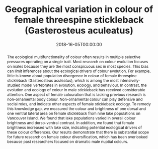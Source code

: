 ---
abstract: "The ecological multifunctionality of colour often results in multiple selective pressures operating on a single trait. Most research on colour evolution focuses on males because they are the most conspicuous sex in most species. This bias can limit inferences about the ecological drivers of colour evolution. For example, little is known about population divergence in colour of female threespine stickleback (Gasterosteus aculeatus), which is among the most intensively-studied model vertebrates in evolution, ecology, and behaviour. In contrast, the evolution and ecology of colour in male stickleback has received considerable attention. One aspect of female colouration that is lacking previous research is non-ornamental body colour. Non-ornamental colour can play defensive and social roles, and indicate other aspects of female stickleback ecology. To remedy this knowledge gap, we measured the colour and brightness of one dorsal and one ventral lateral area on female stickleback from nine lake populations on Vancouver Island. We found that lake populations varied in overall colour brightness and dorso-ventral contrast. In addition, we found that female brightness increased with lake size, indicating potential ecological drivers of these colour differences. Our results demonstrate that there is substantial scope for future research on female colour diversification, which has been overlooked because past researchers focused on dramatic male nuptial colours." 
authors:
- admin
- Travis Ingram
- Daniel I. Bolnick

date: 2018-16-05T00:00:00
doi: "https://doi.org/10.7717/peerj.4807"
featured: false
image:
  caption: ''
  focal_point: ""
  preview_only: false
projects: []
publication: '*PeerJ* (6:e4807)'
publication_short: ""
publication_types:
  - "2"
publishDate: 2018-16-05T00:00:00
slides: ""
summary: ""
tags:
- Published
- Ecology
- Fish
title: "Geographical variation in colour of female threespine stickleback (Gasterosteus aculeatus)"
url_code: ""
url_dataset: ""
url_pdf: "publication/PeerJ_2018_stickleback/french_et_al_2018_stickleback.pdf"
url_poster: ""
url_project: ""
url_slides: ""
url_source: ""
url_video: ""
---